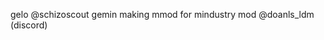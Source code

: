 gelo @schizoscout
gemin
making mmod for mindustry
mod
@doanls_ldm (discord)

<!---
schizoscout/schizoscout is a ✨ special ✨ repository because its `README.md` (this file) appears on your GitHub profile.
You can click the Preview link to take a look at your changes.
--->
